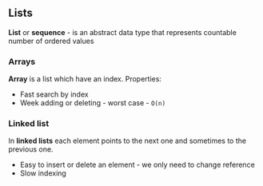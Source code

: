 ## Lists

**List** or **sequence** - is an abstract data type that represents countable number of ordered values

### Arrays

**Array** is a list which have an index. Properties:

- Fast search by index
- Week adding or deleting - worst case - `O(n)`

### Linked list

In **linked lists** each element points to the next one and sometimes to the previous one.

- Easy to insert or delete an element - we only need to change reference
- Slow indexing
